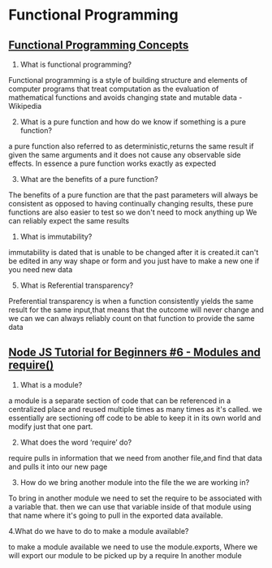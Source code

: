 # Functional Programming

## [Functional Programming Concepts](https://medium.com/the-renaissance-developer/concepts-of-functional-programming-in-javascript-6bc84220d2aa)

1. What is functional programming?

Functional programming is a style of building structure and elements of computer programs that treat computation as the evaluation of mathematical functions and avoids changing state and mutable data -Wikipedia

2. What is a pure function and how do we know if something is a pure function?

a pure function also referred to as deterministic,returns the same result if given the same arguments and it does not cause any observable side effects. In essence a pure function works exactly as expected

3. What are the benefits of a pure function?

The benefits of a pure function are that the past parameters will always be consistent as opposed to having continually changing results, these pure functions are also easier to test so we don't need to mock anything up We can reliably expect the same results

1. What is immutability?

immutability is dated that is unable to be changed after it is created.it can't be edited in any way shape or form and you just have to make a new one if you need new data

5. What is Referential transparency?

Preferential transparency is when a function consistently yields the same result for the same input,that means that the outcome will never change and we can we can always reliably count on that function to provide the same data

## [Node JS Tutorial for Beginners #6 - Modules and require()](https://www.youtube.com/watch?v=xHLd36QoS4k)

1. What is a module?

a module is a separate section of code that can be referenced in a centralized place and reused multiple times as many times as it's called. we essentially are sectioning off code to be able to keep it in its own world and modify just that one part.

2. What does the word ‘require’ do?

require pulls in information that we need from another file,and find that data and pulls it into our new page

3. How do we bring another module into the file the we are working in?

To bring in another module we need to set the require to be associated with a variable that. then we can use that variable inside of that module using that name where it's going to pull in the exported data available.

4.What do we have to do to make a module available?

to make a module available we need to use the module.exports, Where we will export our module to be picked up by a require In another module
